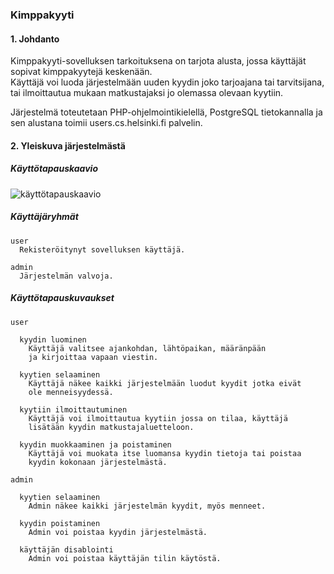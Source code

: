 ### Kimppakyyti

#### 1. Johdanto

Kimppakyyti-sovelluksen tarkoituksena on tarjota alusta, jossa käyttäjät sopivat kimppakyytejä keskenään.  
Käyttäjä voi luoda järjestelmään uuden kyydin joko tarjoajana tai tarvitsijana, tai ilmoittautua mukaan matkustajaksi jo olemassa olevaan kyytiin.

Järjestelmä toteutetaan PHP-ohjelmointikielellä, PostgreSQL tietokannalla ja sen alustana toimii users.cs.helsinki.fi palvelin.

#### 2. Yleiskuva järjestelmästä

##### Käyttötapauskaavio
![käyttötapauskaavio](https://raw.githubusercontent.com/jkarenko/Tsoha-Bootstrap/master/doc/user.png)

##### Käyttäjäryhmät
```
user
  Rekisteröitynyt sovelluksen käyttäjä.

admin
  Järjestelmän valvoja.
```

##### Käyttötapauskuvaukset
```
user

  kyydin luominen
    Käyttäjä valitsee ajankohdan, lähtöpaikan, määränpään
    ja kirjoittaa vapaan viestin.

  kyytien selaaminen
    Käyttäjä näkee kaikki järjestelmään luodut kyydit jotka eivät
    ole menneisyydessä.

  kyytiin ilmoittautuminen
    Käyttäjä voi ilmoittautua kyytiin jossa on tilaa, käyttäjä
    lisätään kyydin matkustajaluetteloon.

  kyydin muokkaaminen ja poistaminen
    Käyttäjä voi muokata itse luomansa kyydin tietoja tai poistaa
    kyydin kokonaan järjestelmästä.
```
```
admin

  kyytien selaaminen
    Admin näkee kaikki järjestelmän kyydit, myös menneet.

  kyydin poistaminen
    Admin voi poistaa kyydin järjestelmästä.

  käyttäjän disablointi
    Admin voi poistaa käyttäjän tilin käytöstä.
```
